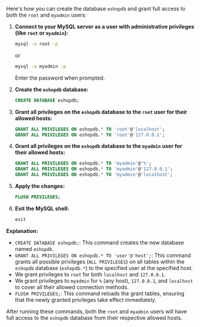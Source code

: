 Here's how you can create the database `eshopdb` and grant full access to both the `root` and `myadmin` users:

1.  **Connect to your MySQL server as a user with administrative privileges (like `root` or `myadmin`):**
    ```bash
    mysql -u root -p
    ```
    or
    ```bash
    mysql -u myadmin -p
    ```
    Enter the password when prompted.

2.  **Create the `eshopdb` database:**
    ```sql
    CREATE DATABASE eshopdb;
    ```

3.  **Grant all privileges on the `eshopdb` database to the `root` user for their allowed hosts:**
    ```sql
    GRANT ALL PRIVILEGES ON eshopdb.* TO 'root'@'localhost';
    GRANT ALL PRIVILEGES ON eshopdb.* TO 'root'@'127.0.0.1';
    ```

4.  **Grant all privileges on the `eshopdb` database to the `myadmin` user for their allowed hosts:**
    ```sql
    GRANT ALL PRIVILEGES ON eshopdb.* TO 'myadmin'@'%';
    GRANT ALL PRIVILEGES ON eshopdb.* TO 'myadmin'@'127.0.0.1';
    GRANT ALL PRIVILEGES ON eshopdb.* TO 'myadmin'@'localhost';
    ```

5.  **Apply the changes:**
    ```sql
    FLUSH PRIVILEGES;
    ```

6.  **Exit the MySQL shell:**
    ```sql
    exit
    ```

**Explanation:**

* `CREATE DATABASE eshopdb;`: This command creates the new database named `eshopdb`.
* `GRANT ALL PRIVILEGES ON eshopdb.* TO 'user'@'host';`: This command grants all possible privileges (`ALL PRIVILEGES`) on all tables within the `eshopdb` database (`eshopdb.*`) to the specified user at the specified host.
* We grant privileges to `root` for both `localhost` and `127.0.0.1`.
* We grant privileges to `myadmin` for `%` (any host), `127.0.0.1`, and `localhost` to cover all their allowed connection methods.
* `FLUSH PRIVILEGES;`: This command reloads the grant tables, ensuring that the newly granted privileges take effect immediately.

After running these commands, both the `root` and `myadmin` users will have full access to the `eshopdb` database from their respective allowed hosts.
